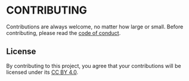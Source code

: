 # CONTRIBUTING

Contributions are always welcome, no matter how large or small. Before contributing, please read the [code of conduct](CODE_OF_CONDUCT.md).


## License

By contributing to this project, you agree that your contributions will be licensed under its [CC BY 4.0](LICENSE).

